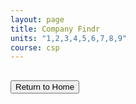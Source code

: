 ```yaml
---
layout: page
title: Company Findr
units: "1,2,3,4,5,6,7,8,9"
course: csp
---
```


<link rel="stylesheet" type="text/css" href="{{ site.baseurl }}/assets/css/companyfindr.css">

<div id="companyCard">
  <h2 id="companyName"></h2>
  <p id="companyMission"></p>
  <button type="button" class="submit-btn" onclick="window.location.href = '{{ site.baseurl }}/'">Return to Home</button>
</div>

<script src="{{ site.baseurl }}/assets/js/companyfindr.js"></script>